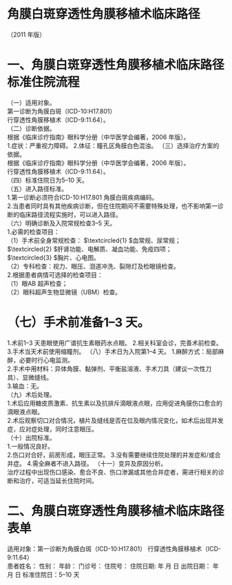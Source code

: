 # 角膜白斑穿透性角膜移植术临床路径  
（2011 年版）  
# 一、角膜白斑穿透性角膜移植术临床路径标准住院流程  
（一）适用对象。  
第一诊断为角膜白斑（ICD-10:H17.801）  
行穿透性角膜移植术（ICD-9:11.64）。  
（二）诊断依据。  
根据《临床诊疗指南》眼科学分册（中华医学会编著，2006 年版）。  
1.症状：严重视力障碍。 2.体征：瞳孔区角膜白色混浊。 （三）选择治疗方案的依据。  
根据《临床诊疗指南》眼科学分册（中华医学会编著，2006 年版）。  
行穿透性角膜移植术（ICD-9:11.64）。  
（四）标准住院日为5–10 天。  
（五）进入路径标准。  
1.第一诊断必须符合ICD-10:H17.801 角膜白斑疾病编码。  
2.当患者同时具有其他疾病诊断，但在住院期间不需要特殊处理，也不影响第一诊断的临床路径流程实施时，可以进入路径。  
（六）明确诊断及入院常规检查3–5 天。  
1.必需的检查项目：  
（1）手术前全身常规检查： $\textcircled{1} $血常规、尿常规； $\textcircled{2} $肝肾功能、电解质、凝血功能、免疫四项；  
$\textcircled{3} $胸片、心电图。  
（2）专科检查：视力、眼压、泪道冲洗、裂隙灯及检眼镜检查。  
2.根据患者病情可选择的检查项目：  
（1）眼AB 超声检查；  
（2）眼科超声生物显微镜（UBM）检查。  
# （七）手术前准备1–3 天。  
1.术前1–3 天患眼使用广谱抗生素眼药水点眼。  2.相关科室会诊，完善术前检查。 3.手术当天术前使用缩瞳剂。 （八）手术日为入院第1–4 天。 1.麻醉方式：局部麻醉，必要时行心电监测。  
2.手术中用材料：异体角膜、黏弹剂、平衡盐溶液、手术刀具（建议一次性刀具）、显微缝线。  
3.输血：无。  
（九）术后处理。  
1.术后应用糖皮质激素、抗生素以及抗排斥滴眼液点眼，应用促进角膜伤口愈合的滴眼液点眼。  
2.术后观察切口对合情况，植片及缝线是否在位及眼内情况变化，如术后出现并发症，应对症处理，同时注意眼压。  
（十）出院标准。  
1.一般情况良好。  
2.伤口对合好，前房形成，眼压正常。 3.没有需要继续住院处理的并发症和/或合并症。 4.需全麻者不进入路径。 （十一）变异及原因分析。  
治疗过程中出现伤口感染、愈合不良、伤口渗漏或其他合并症者，需进行相关的诊断和治疗，可适当延长住院时间。  
# 二、角膜白斑穿透性角膜移植术临床路径表单  
适用对象：第一诊断为角膜白斑（ICD-10:H17.801） 行穿透性角膜移植术（ICD-9:11.64）  
患者姓名：       性别：    年龄：    门诊号：       住院号：      住院日期:     年    月   日  出院日期：     年    月   日 标准住院日：5–10 天  
